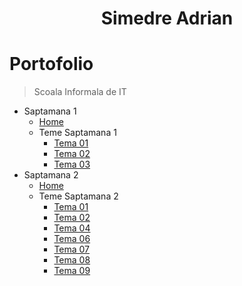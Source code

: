 <p align="center">
  <!-- <img align="center" height=30px src='https://i.imgur.com/sXGX7wA.png'> -->
  <h1 align="center">Simedre Adrian</h1>
</p>

# Portofolio

> Scoala Informala de IT

- Saptamana 1
  - [Home](https://miualinionut.github.io/siit_06/simedre.adrian/s1/index.html)
  - Teme Saptamana 1
    - [Tema 01](https://miualinionut.github.io/siit_06/simedre.adrian/s1/t01/index.html)
    - [Tema 02](https://miualinionut.github.io/siit_06/simedre.adrian/s1/t02/index.html)
    - [Tema 03](https://miualinionut.github.io/siit_06/simedre.adrian/s1/t03/index.html)
- Saptamana 2
  - [Home](https://miualinionut.github.io/siit_06/simedre.adrian/s2/index.html)
  - Teme Saptamana 2
    - [Tema 01](https://miualinionut.github.io/siit_06/simedre.adrian/s2/t1/index.html)
    - [Tema 02](https://miualinionut.github.io/siit_06/simedre.adrian/s2/t2/index.html)
    - [Tema 04](https://miualinionut.github.io/siit_06/simedre.adrian/s2/t4/index.html)
    - [Tema 06](https://miualinionut.github.io/siit_06/simedre.adrian/s2/t6/index.html)
    - [Tema 07](https://miualinionut.github.io/siit_06/simedre.adrian/s2/t7/index.html)
    - [Tema 08](https://miualinionut.github.io/siit_06/simedre.adrian/s2/t8/index.html)
    - [Tema 09](https://miualinionut.github.io/siit_06/simedre.adrian/s2/t9/index.html)
